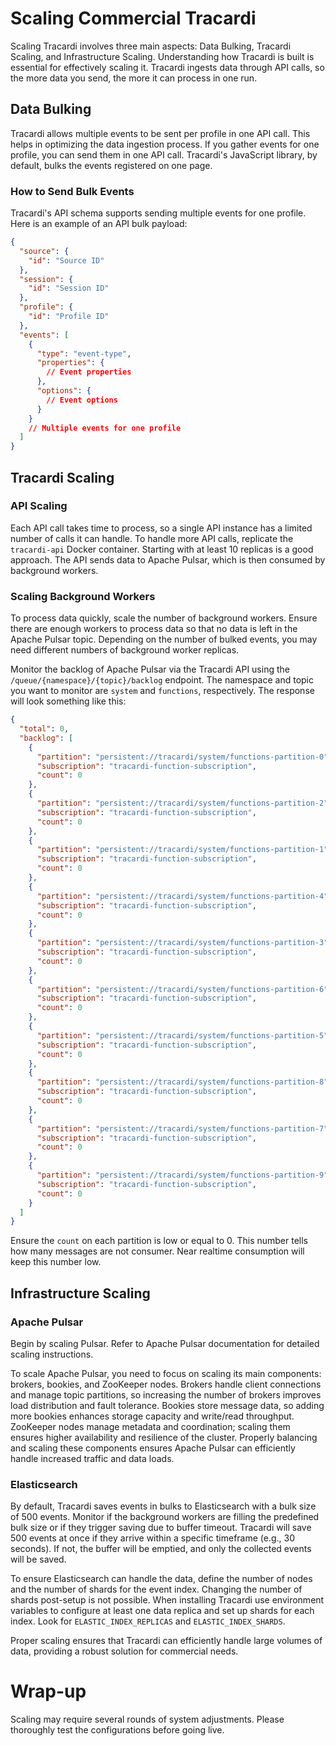 # Scaling Commercial Tracardi

Scaling Tracardi involves three main aspects: Data Bulking, Tracardi Scaling, and Infrastructure Scaling. Understanding
how Tracardi is built is essential for effectively scaling it. Tracardi ingests data through API calls, so the more data
you send, the more it can process in one run.

## Data Bulking

Tracardi allows multiple events to be sent per profile in one API call. This helps in optimizing the data ingestion
process. If you gather events for one profile, you can send them in one API call. Tracardi's JavaScript library, by
default, bulks the events registered on one page.

### How to Send Bulk Events

Tracardi's API schema supports sending multiple events for one profile. Here is an example of an API bulk payload:

```json
{
  "source": {
    "id": "Source ID"
  },
  "session": {
    "id": "Session ID"
  },
  "profile": {
    "id": "Profile ID"
  },
  "events": [
    {
      "type": "event-type",
      "properties": {
        // Event properties
      },
      "options": {
        // Event options
      }
    }
    // Multiple events for one profile
  ]
}
```

## Tracardi Scaling

### API Scaling

Each API call takes time to process, so a single API instance has a limited number of calls it can handle. To handle
more API calls, replicate the `tracardi-api` Docker container. Starting with at least 10 replicas is a good approach.
The API sends data to Apache Pulsar, which is then consumed by background workers.

### Scaling Background Workers

To process data quickly, scale the number of background workers. Ensure there are enough workers to process data so that
no data is left in the Apache Pulsar topic. Depending on the number of bulked events, you may need different numbers of
background worker replicas.

Monitor the backlog of Apache Pulsar via the Tracardi API using the `/queue/{namespace}/{topic}/backlog` endpoint. The
namespace and topic you want to monitor are `system` and `functions`, respectively. The response will look something
like this:

```json
{
  "total": 0,
  "backlog": [
    {
      "partition": "persistent://tracardi/system/functions-partition-0",
      "subscription": "tracardi-function-subscription",
      "count": 0
    },
    {
      "partition": "persistent://tracardi/system/functions-partition-2",
      "subscription": "tracardi-function-subscription",
      "count": 0
    },
    {
      "partition": "persistent://tracardi/system/functions-partition-1",
      "subscription": "tracardi-function-subscription",
      "count": 0
    },
    {
      "partition": "persistent://tracardi/system/functions-partition-4",
      "subscription": "tracardi-function-subscription",
      "count": 0
    },
    {
      "partition": "persistent://tracardi/system/functions-partition-3",
      "subscription": "tracardi-function-subscription",
      "count": 0
    },
    {
      "partition": "persistent://tracardi/system/functions-partition-6",
      "subscription": "tracardi-function-subscription",
      "count": 0
    },
    {
      "partition": "persistent://tracardi/system/functions-partition-5",
      "subscription": "tracardi-function-subscription",
      "count": 0
    },
    {
      "partition": "persistent://tracardi/system/functions-partition-8",
      "subscription": "tracardi-function-subscription",
      "count": 0
    },
    {
      "partition": "persistent://tracardi/system/functions-partition-7",
      "subscription": "tracardi-function-subscription",
      "count": 0
    },
    {
      "partition": "persistent://tracardi/system/functions-partition-9",
      "subscription": "tracardi-function-subscription",
      "count": 0
    }
  ]
}
```

Ensure the `count` on each partition is low or equal to 0. This number tells how many messages are not consumer. Near
realtime consumption will keep this number low.

## Infrastructure Scaling

### Apache Pulsar

Begin by scaling Pulsar. Refer to Apache Pulsar documentation for detailed scaling instructions.

To scale Apache Pulsar, you need to focus on scaling its main components: brokers, bookies, and ZooKeeper nodes. Brokers
handle client connections and manage topic partitions, so increasing the number of brokers improves load distribution
and fault tolerance. Bookies store message data, so adding more bookies enhances storage capacity and write/read
throughput. ZooKeeper nodes manage metadata and coordination; scaling them ensures higher availability and resilience of
the cluster. Properly balancing and scaling these components ensures Apache Pulsar can efficiently handle increased
traffic and data loads.

### Elasticsearch

By default, Tracardi saves events in bulks to Elasticsearch with a bulk size of 500 events. Monitor if the background workers are filling
the predefined bulk size or if they trigger saving due to buffer timeout. Tracardi will save 500 events at once if they
arrive within a specific timeframe (e.g., 30 seconds). If not, the buffer will be emptied, and only the collected events
will be saved.

To ensure Elasticsearch can handle the data, define the number of nodes and the number of shards for the event index.
Changing the number of shards post-setup is not possible. When installing Tracardi use environment variables to configure at least
one data replica and set up shards for each index. Look for `ELASTIC_INDEX_REPLICAS` and `ELASTIC_INDEX_SHARDS`.

Proper scaling ensures that Tracardi can efficiently handle large volumes of data, providing a robust solution for
commercial needs.

# Wrap-up

Scaling may require several rounds of system adjustments. Please thoroughly test the configurations before going live. 